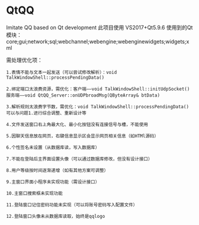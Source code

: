 # QtQQ
Imitate QQ based on Qt development
此项目使用 VS2017+Qt5.9.6
使用到的Qt模块：core;gui;network;sql;webchannel;webengine;webenginewidgets;widgets;xml

需处理优化项：

    1.表情不能与文本一起发送（可以尝试修改解析）：void TalkWindowShell::processPendingData()
  
    2.绑定端口太浪费资源，需优化：客户端——void TalkWindowShell::initUdpSocket()      服务端——void QtQQ_Server::onUDPbroadMsg(QByteArray& btData)
  
    3.解析规则太浪费字节数，需优化：void TalkWindowShell::processPendingData()    可以与问题1.进行综合调整、重新设计等
  
    4.文件发送窗口右上角最大化、最小化按钮没有连接信号与槽，不能使用
  
    5.因聊天信息放在网页，右键信息显示区会显示网页相关信息（如HTMl源码）
  
    6.个性签名未设置（从数据库读，写入数据库）
  
    7.不能在登陆后主界面设置头像（可以通过数据库修改，但没有设计接口）
  
    8.用户等级按时间逐渐递增（如有其他方案可调整）
  
    9.主窗口界面小程序未实现功能（需设计接口）
  
    10.主窗口搜索框未实现功能
  
    11.登陆窗口记住密码功能未实现（可以将账号密码写入配置文件）
  
    12.登陆窗口头像未从数据库读取，始终是qqlogo
    

